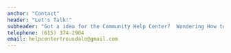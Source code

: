 ```yaml
---
anchor: "Contact"
header: "Let's Talk!"
subheader: "Got a idea for the Community Help Center?  Wondering How to help?  Go ahead and give us a call!"
telephone: (615) 374-2904
email: helpcentertrousdale@gmail.com
---
```

